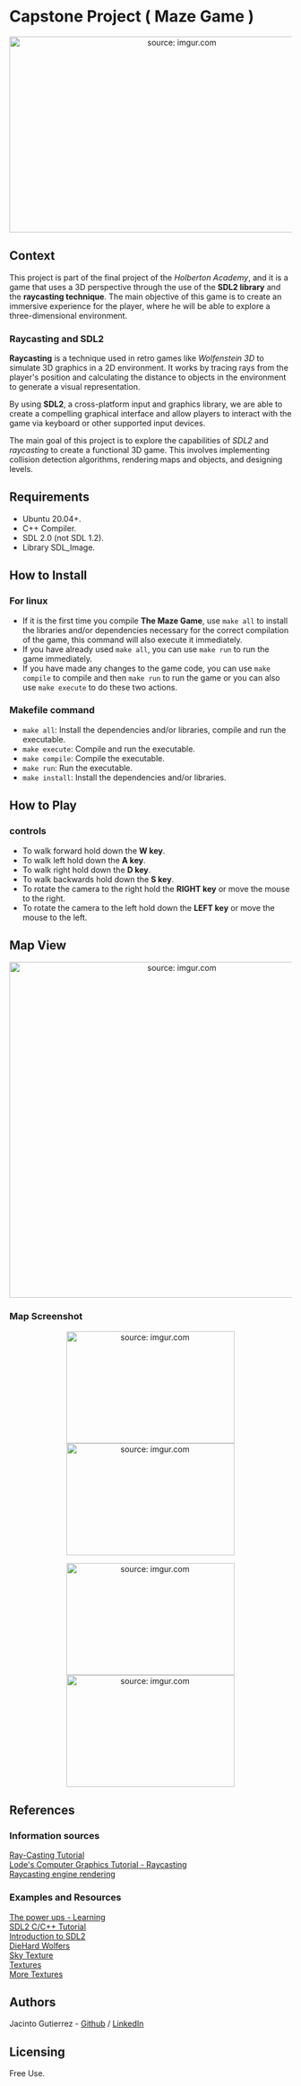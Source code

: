 # Capstone Project ( Maze Game )

<p align="center">
	<a href="https://imgur.com/9RR4sDk">
		<img src="https://i.imgur.com/9RR4sDk.png" title="source: imgur.com" width = "600px" height = "350px"/>
	</a>
</p>

## Context

This project is part of the final project of the _Holberton Academy_, and it is a game that uses a 3D perspective through the use of the **SDL2 library** and the **raycasting technique**. The main objective of this game is to create an immersive experience for the player, where he will be able to explore a three-dimensional environment.

### Raycasting and SDL2

**Raycasting** is a technique used in retro games like _Wolfenstein 3D_ to simulate 3D graphics in a 2D environment. It works by tracing rays from the player's position and calculating the distance to objects in the environment to generate a visual representation.

By using **SDL2**, a cross-platform input and graphics library, we are able to create a compelling graphical interface and allow players to interact with the game via keyboard or other supported input devices.

The main goal of this project is to explore the capabilities of _SDL2_ and _raycasting_ to create a functional 3D game. This involves implementing collision detection algorithms, rendering maps and objects, and designing levels.

## Requirements

- Ubuntu 20.04+.
- C++ Compiler.
- SDL 2.0 (not SDL 1.2).
- Library SDL_Image.

## How to Install

### For linux

- If it is the first time you compile **The Maze Game**, use `make all` to install the libraries and/or dependencies necessary for the correct compilation of the game, this command will also execute it immediately.
- If you have already used `make all`, you can use `make run` to run the game immediately.
- If you have made any changes to the game code, you can use `make compile` to compile and then `make run` to run the game or you can also use `make execute` to do these two actions.

### Makefile command

- `make all`: Install the dependencies and/or libraries, compile and run the executable.
- `make execute`: Compile and run the executable.
- `make compile`: Compile the executable.
- `make run`: Run the executable.
- `make install`: Install the dependencies and/or libraries.

## How to Play

### controls

- To walk forward hold down the **W key**.
- To walk left hold down the **A key**.
- To walk right hold down the **D key**.
- To walk backwards hold down the **S key**.
- To rotate the camera to the right hold the **RIGHT key** or move the mouse to the right.
- To rotate the camera to the left hold down the **LEFT key** or move the mouse to the left.

## Map View

<p align="center">
  <a href="https://imgur.com/5aCfp1C">
    <img src="https://i.imgur.com/5aCfp1C.png" title="source: imgur.com" width = "600px" height = "600px"/>
  </a>
</p>

### Map Screenshot

<p align="center">
  <a href="https://imgur.com/AHZcRsl"><img src="https://i.imgur.com/AHZcRsl.png" title="source: imgur.com" width = "300px" height = "200px"/></a>
  <a href="https://imgur.com/AVr6Ic3"><img src="https://i.imgur.com/AVr6Ic3.png" title="source: imgur.com" width = "300px" height = "200px"/></a>
</p>

<p align="center">
  <a href="https://imgur.com/ECPWGRv"><img src="https://i.imgur.com/ECPWGRv.png" title="source: imgur.com" width = "300px" height = "200px"/></a>
  <a href="https://imgur.com/ZAlPvwe"><img src="https://i.imgur.com/ZAlPvwe.png" title="source: imgur.com" width = "300px" height = "200px"/></a>
</p>

## References

### Information sources

[Ray-Casting Tutorial](https://permadi.com/1996/05/ray-casting-tutorial-table-of-contents/)  
[Lode's Computer Graphics Tutorial - Raycasting](https://lodev.org/cgtutor/raycasting.html)  
[Raycasting engine rendering](https://stackoverflow.com/questions/24173966/raycasting-engine-rendering-creating-slight-distortion-increasing-towards-edges)

### Examples and Resources

[The power ups - Learning](https://www.youtube.com/watch?v=_45s_gNicwo&list=PLAGy_slICtV1AD8nV3nEe7P8j82XdxH-7&pp=iAQB)  
[SDL2 C/C++ Tutorial](https://www.youtube.com/watch?v=ZQGA4ke_SQA)  
[Introduction to SDL2](https://www.youtube.com/watch?v=QM4WW8hcsPU)  
[DieHard Wolfers](https://dhw.wolfenstein3d.com/viewforum.php?f=24)  
[Sky Texture](https://opengameart.org/content/cloudy-sky)  
[Textures](https://opengameart.org/content/big-pack-of-hand-painted-tiling-textures)  
[More Textures](https://lodev.org/cgtutor/raycasting2.html)

## Authors

Jacinto Gutierrez - [Github](https://github.com/Jagucan) / [LinkedIn](https://www.linkedin.com/in/jacinto-gutierrez-888808281)

## Licensing

Free Use.

